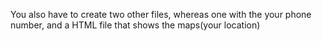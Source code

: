 You also have to create two other files, whereas one with the your phone number, and a HTML file that shows the maps(your location)
